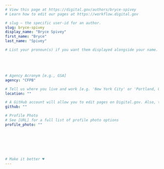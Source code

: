 ```yaml
---
# View this page at https://digital.gov/authors/bryce-spivey
# Learn how to edit our pages at https://workflow.digital.gov

# slug — the specific user-id for an author.
slug: bryce-spivey
display_name: "Bryce Spivey"
first_name: "Bryce"
last_name: "Spivey"

# List your pronoun(s) if you want them displayed alongside your name. If blank, we'll use just your name. Learn more http://mypronouns.org





# Agency Acronym [e.g., GSA]
agency: "CFPB"

# Tell us where you live and work [e.g. 'New York City' or 'Portland, OR']
location: ""

# A GitHub account will allow you to edit pages on Digital.gov. Also, the image used in your GitHub account can be used to populate your digital.gov profile photo. Learn more about getting a Github account at [URL]
github: ""

# Profile Photo
# See [URL] for a full list of profile photo options
profile_photo: ""







# Make it better ♥
---
```

